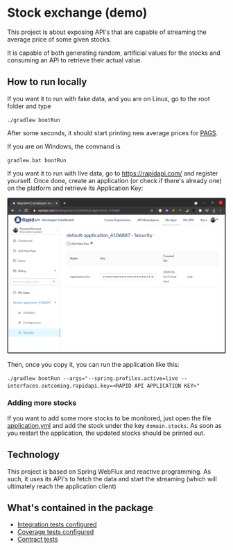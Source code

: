 # Stock exchange (demo)

<!-- TODO: include some badges about the coverage tests -->
<!-- Badges: build status, code coverage -->

This project is about exposing API's that are capable of streaming the average price of some given stocks.

It is capable of both generating random, artificial values for the stocks and consuming an API to retrieve 
their actual value.

## How to run locally

If you want it to run with fake data, and you are on Linux, go to the root folder and type

``
./gradlew bootRun
``

After some seconds, it should start printing new average prices for [PAGS](https://finance.yahoo.com/quote/PAGS/). 

If you are on Windows, the command is

`
gradlew.bat bootRun
`

If you want it to run with live data, go to https://rapidapi.com/ and register yourself. Once done, create an 
application (or check if there's already one) on the platform and retrieve its Application Key:

![Where to find Rapid API Application Key](docs/rapid_api_application_key.png)

Then, once you copy it, you can run the application like this:

`
./gradlew bootRun --args="--spring.profiles.active=live --interfaces.outcoming.rapidapi.key=<RAPID API APPLICATION KEY>"
`

### Adding more stocks

If you want to add some more stocks to be monitored, just open the file 
[application.yml](src/main/resources/application.yml) and add the stock under the key `domain.stocks`. As soon as you
restart the application, the updated stocks should be printed out. 

## Technology

This project is based on Spring WebFlux and reactive programming. As such, it uses its API's to fetch the data and 
start the streaming (which will ultimately reach the application client)

## What's contained in the package

- [Integration tests configured](gradle/integrationTest.gradle)
- [Coverage tests configured](gradle/coverage.gradle)
- [Contract tests](src/test/java/com/github/alesaudate/demostockexchange/tests/contract/StocksAveragePriceAPITestIT.java)
